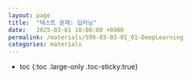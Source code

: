 ```yaml
---
layout: page
title:  "테스트 문제: 딥러닝"
date:   2025-03-01 10:00:00 +0900
permalink: /materials/S99-03-03-01_01-DeepLearning
categories: materials
---
```

* toc
{:toc .large-only .toc-sticky:true}
